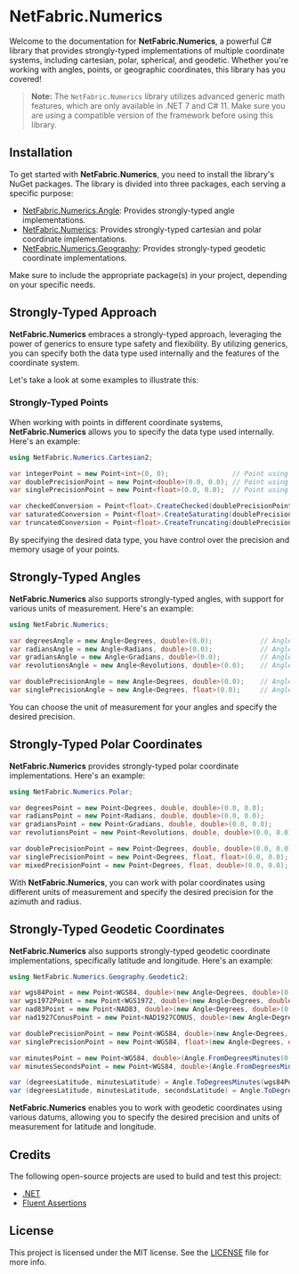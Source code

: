 # NetFabric.Numerics

Welcome to the documentation for **NetFabric.Numerics**, a powerful C# library that provides strongly-typed implementations of multiple coordinate systems, including cartesian, polar, spherical, and geodetic. Whether you're working with angles, points, or geographic coordinates, this library has you covered!

> **Note:** The `NetFabric.Numerics` library utilizes advanced generic math features, which are only available in .NET 7 and C# 11. Make sure you are using a compatible version of the framework before using this library.

## Installation

To get started with **NetFabric.Numerics**, you need to install the library's NuGet packages. The library is divided into three packages, each serving a specific purpose:

- [NetFabric.Numerics.Angle](https://www.nuget.org/packages/NetFabric.Numerics.Angle/): Provides strongly-typed angle implementations.
- [NetFabric.Numerics](https://www.nuget.org/packages/NetFabric.Numerics/): Provides strongly-typed cartesian and polar coordinate implementations.
- [NetFabric.Numerics.Geography](https://www.nuget.org/packages/NetFabric.Numerics.Geography/): Provides strongly-typed geodetic coordinate implementations.

Make sure to include the appropriate package(s) in your project, depending on your specific needs.

## Strongly-Typed Approach

**NetFabric.Numerics** embraces a strongly-typed approach, leveraging the power of generics to ensure type safety and flexibility. By utilizing generics, you can specify both the data type used internally and the features of the coordinate system.

Let's take a look at some examples to illustrate this:

### Strongly-Typed Points

When working with points in different coordinate systems, **NetFabric.Numerics** allows you to specify the data type used internally. Here's an example:

``` csharp
using NetFabric.Numerics.Cartesian2;

var integerPoint = new Point<int>(0, 0);                // Point using integers
var doublePrecisionPoint = new Point<double>(0.0, 0.0); // Point using double precision
var singlePrecisionPoint = new Point<float>(0.0, 0.0);  // Point using single precision

var checkedConversion = Point<float>.CreateChecked(doublePrecisionPoint);      // Throws if overflow occurs
var saturatedConversion = Point<float>.CreateSaturating(doublePrecisionPoint); // Saturates if overflow occurs
var truncatedConversion = Point<float>.CreateTruncating(doublePrecisionPoint); // Truncates if overflow occurs
```

By specifying the desired data type, you have control over the precision and memory usage of your points.

## Strongly-Typed Angles ##

**NetFabric.Numerics** also supports strongly-typed angles, with support for various units of measurement. Here's an example:

``` csharp
using NetFabric.Numerics;

var degreesAngle = new Angle<Degrees, double>(0.0);            // Angle using degrees
var radiansAngle = new Angle<Radians, double>(0.0);            // Angle using radians
var gradiansAngle = new Angle<Gradians, double>(0.0);          // Angle using gradians
var revolutionsAngle = new Angle<Revolutions, double>(0.0);    // Angle using revolutions

var doublePrecisionAngle = new Angle<Degrees, double>(0.0);    // Angle with double precision
var singlePrecisionAngle = new Angle<Degrees, float>(0.0);     // Angle with single precision
```

You can choose the unit of measurement for your angles and specify the desired precision.

## Strongly-Typed Polar Coordinates ##

**NetFabric.Numerics** provides strongly-typed polar coordinate implementations. Here's an example:

``` csharp
using NetFabric.Numerics.Polar;

var degreesPoint = new Point<Degrees, double, double>(0.0, 0.0);            // Polar point using degrees
var radiansPoint = new Point<Radians, double, double>(0.0, 0.0);            // Polar point using radians
var gradiansPoint = new Point<Gradians, double, double>(0.0, 0.0);          // Polar point using gradians
var revolutionsPoint = new Point<Revolutions, double, double>(0.0, 0.0);    // Polar point using revolutions

var doublePrecisionPoint = new Point<Degrees, double, double>(0.0, 0.0);    // Polar point with double precision
var singlePrecisionPoint = new Point<Degrees, float, float>(0.0, 0.0);      // Polar point with single precision
var mixedPrecisionPoint = new Point<Degrees, float, double>(0.0, 0.0);      // Polar point with mixed precision
```

With **NetFabric.Numerics**, you can work with polar coordinates using different units of measurement and specify the desired precision for the azimuth and radius.

## Strongly-Typed Geodetic Coordinates ##

**NetFabric.Numerics** also supports strongly-typed geodetic coordinate implementations, specifically latitude and longitude. Here's an example:

``` csharp
using NetFabric.Numerics.Geography.Geodetic2;

var wgs84Point = new Point<WGS84, double>(new Angle<Degrees, double>(0.0), new Angle<Degrees, double>(0.0));                    // Geodetic point using WGS84 datum
var wgs1972Point = new Point<WGS1972, double>(new Angle<Degrees, double>(0.0), new Angle<Degrees, double>(0.0));                // Geodetic point using WGS1972 datum
var nad83Point = new Point<NAD83, double>(new Angle<Degrees, double>(0.0), new Angle<Degrees, double>(0.0));                    // Geodetic point using NAD83 datum
var nad1927ConusPoint = new Point<NAD1927CONUS, double>(new Angle<Degrees, double>(0.0), new Angle<Degrees, double>(0.0));      // Geodetic point using NAD1927CONUS datum

var doublePrecisionPoint = new Point<WGS84, double>(new Angle<Degrees, double>(0.0), new Angle<Degrees, double>(0.0));          // Geodetic point with double precision
var singlePrecisionPoint = new Point<WGS84, float>(new Angle<Degrees, double>(0.0), new Angle<Degrees, double>(0.0));           // Geodetic point with single precision

var minutesPoint = new Point<WGS84, double>(Angle.FromDegreesMinutes(0, 0.0), Angle.FromDegreesMinutes(0, 0.0));                          // Geodetic point using minutes
var minutesSecondsPoint = new Point<WGS84, double>(Angle.FromDegreesMinutesSeconds(0, 0, 0.0), Angle.FromDegreesMinutesSeconds(0, 0, 0.0));  // Geodetic point using minutes and seconds

var (degreesLatitude, minutesLatitude) = Angle.ToDegreesMinutes(wgs84Point.Latitude);                                             // Convert latitude to degrees and minutes
var (degreesLatitude, minutesLatitude, secondsLatitude) = Angle.ToDegreesMinutesSeconds(wgs84Point.Latitude);                     // Convert latitude to degrees, minutes, and seconds
```

**NetFabric.Numerics** enables you to work with geodetic coordinates using various datums, allowing you to specify the desired precision and units of measurement for latitude and longitude.

## Credits

The following open-source projects are used to build and test this project:

- [.NET](https://github.com/dotnet)
- [Fluent Assertions](https://github.com/fluentassertions/fluentassertions)

## License

This project is licensed under the MIT license. See the [LICENSE](LICENSE) file for more info.